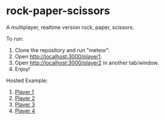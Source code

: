 # rock-paper-scissors
A multiplayer, realtime version rock, paper, scissors.

To run:

1. Clone the repository and run "meteor".
2. Open [http://localhost:3000/player1](http://localhost:3000/player1).
3. Open [http://localhost:3000/player2](http://localhost:3000/player2) in another tab/window.
4. Enjoy!

Hosted Example:

1. [Player 1](http://th4019.meteor.com/player1)
2. [Player 2](http://th4019.meteor.com/player2)
3. [Player 3](http://th4019.meteor.com/player3)
4. [Player 4](http://th4019.meteor.com/player4)